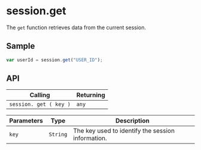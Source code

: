 # session.get

The `get` function retrieves data from the current session.

## Sample

```javascript
var userId = session.get("USER_ID");
```

## API

| Calling | Returning |
|---|---|
| `session. get ( key )` | `any` |

| Parameters | Type | Description |
|---|---|---|
| `key` | `String` | The key used to identify the session information. |